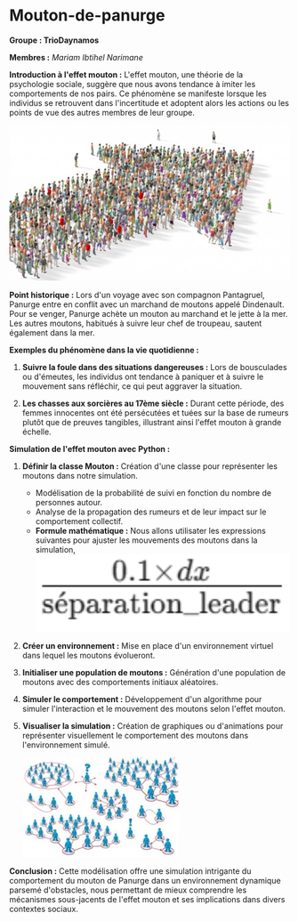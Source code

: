 # Mouton-de-panurge

**Groupe : TrioDaynamos**

**Membres :**  *Mariam Ibtihel Narimane*

**Introduction à l'effet mouton :** L'effet mouton, une théorie de la psychologie sociale, suggère que nous avons tendance à imiter les comportements de nos pairs. Ce phénomène se manifeste lorsque les individus se retrouvent dans l'incertitude et adoptent alors les actions ou les points de vue des autres membres de leur groupe.

<img width="580" alt="image0" src=https://github.com/are-dynamic-2024-g3/Mouton-de-panurge-/blob/main/image0.jpeg>

**Point historique :** Lors d'un voyage avec son compagnon Pantagruel, Panurge entre en conflit avec un marchand de moutons appelé Dindenault. Pour se venger, Panurge achète un mouton au marchand et le jette à la mer. Les autres moutons, habitués à suivre leur chef de troupeau, sautent également dans la mer.

**Exemples du phénomène dans la vie quotidienne :**

1. **Suivre la foule dans des situations dangereuses :** Lors de bousculades ou d'émeutes, les individus ont tendance à paniquer et à suivre le mouvement sans réfléchir, ce qui peut aggraver la situation.
  
2. **Les chasses aux sorcières au 17ème siècle :** Durant cette période, des femmes innocentes ont été persécutées et tuées sur la base de rumeurs plutôt que de preuves tangibles, illustrant ainsi l'effet mouton à grande échelle.
  
**Simulation de l'effet mouton avec Python :**

1. **Définir la classe Mouton :** Création d'une classe pour représenter les moutons dans notre simulation.
    - Modélisation de la probabilité de suivi en fonction du nombre de personnes autour.
    - Analyse de la propagation des rumeurs et de leur impact sur le comportement collectif.
    - **Formule mathématique :**  Nous allons utilisater les expressions suivantes pour ajuster les mouvements des moutons dans la simulation,
      <img width="580" alt="dx" src=https://github.com/are-dynamic-2024-g3/Mouton-de-panurge-/blob/main/dx.png>


2. **Créer un environnement :** Mise en place d'un environnement virtuel dans lequel les moutons évolueront.
   
3. **Initialiser une population de moutons :** Génération d'une population de moutons avec des comportements initiaux aléatoires.

4. **Simuler le comportement :** Développement d'un algorithme pour simuler l'interaction et le mouvement des moutons selon l'effet mouton.
   
5. **Visualiser la simulation :** Création de graphiques ou d'animations pour représenter visuellement le comportement des moutons dans l'environnement simulé.

    <img  width="280" alt="image1" src=https://github.com/are-dynamic-2024-g3/Mouton-de-panurge-/blob/main/image1.jpeg>

**Conclusion :** Cette modélisation offre une simulation intrigante du comportement du mouton de Panurge dans un environnement dynamique parsemé d'obstacles, nous permettant de mieux comprendre les mécanismes sous-jacents de l'effet mouton et ses implications dans divers contextes sociaux.





































